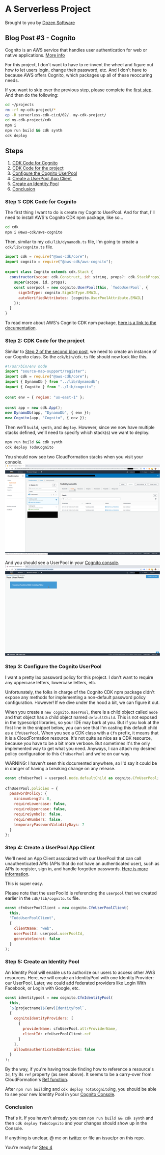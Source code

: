 # A Serverless Project

Brought to you by [Dozen Software](dozensoft.com)

## Blog Post #3 - Cognito

Cognito is an AWS service that handles user authentication for web or native applications. [More info](https://aws.amazon.com/cognito/)

For this project, I don't want to have to re-invent the wheel and figure out how to let users login, change their password, etc. And I don't have to because AWS offers Cognito, which packages up all of these reoccuring needs.

If you want to skip over the previous step, please complete the [first step](../01). And then do the following:

```sh
cd ~/projects
rm -rf my-cdk-project/*
cp -R serverless-cdk-cicd/02/. my-cdk-project/
cd my-cdk-project/cdk
npm i
npm run build && cdk synth
cdk deploy
```

## Steps

1. [CDK Code for Cognito](#cdk-code-cognito)
1. [CDK Code for the project](#cdk-code-project)
1. [Configure the Cognito UserPool](#configure-cognito)
1. [Create a UserPool App Client](#create-userpool-client)
1. [Create an Identity Pool](#create-identity-pool)
1. [Conclusion](#conclusion)

### Step 1: CDK Code for Cognito <a name="cdk-code-cognito"></a>

The first thing I want to do is create my Cognito UserPool. And for that, I'll need to install AWS's Cognito CDK npm package, like so...

```sh
cd cdk
npm i @aws-cdk/aws-cognito
```

Then, similar to my `cdk/lib/dynamodb.ts` file, I'm going to create a `cdk/lib/cognito.ts` file.

```js
import cdk = require("@aws-cdk/core");
import cognito = require("@aws-cdk/aws-cognito");

export class Cognito extends cdk.Stack {
  constructor(scope: cdk.Construct, id: string, props?: cdk.StackProps) {
    super(scope, id, props);
    const userpool = new cognito.UserPool(this, `TodoUserPool`, {
      signInType: cognito.SignInType.EMAIL,
      autoVerifiedAttributes: [cognito.UserPoolAttribute.EMAIL]
    });
  }
}
```

To read more about AWS's Cognito CDK npm package, [here is a link to the documentation](https://docs.aws.amazon.com/cdk/api/latest/docs/aws-cognito-readme.html).

### Step 2: CDK Code for the project <a name="cdk-code-project"></a>

Similar to [Step 2 of the second blog post](../02#cdk-code-project), we need to create an instance of our Cognito class. So the `cdk/bin/cdk.ts` file should now look like this.

```js
#!/usr/bin/env node
import "source-map-support/register";
import cdk = require("@aws-cdk/core");
import { DynamoDb } from "../lib/dynamodb";
import { Cognito } from "../lib/cognito";

const env = { region: "us-east-1" };

const app = new cdk.App();
new DynamoDb(app, "DynamoDb", { env });
new Cognito(app, "Cognito", { env });
```

Then we'll `build`, `synth`, and `deploy`. However, since we now have multiple stacks defined, we'll need to specify which stack(s) we want to deploy.

```sh
npm run build && cdk synth
cdk deploy TodoCognito
```

You should now see two CloudFormation stacks when you visit your console.
![CloudFormation Two Stacks](../images/15_CloudFormation_Two_Stacks.png)

And you should see a UserPool in your [Cognito console](https://console.aws.amazon.com/cognito/users/?region=us-east-1).
![Cognito New UserPool](../images/16_Cognito_New_UserPool.png)

### Step 3: Configure the Cognito UserPool <a name="configure-cognito"></a>

I want a pretty lax password policy for this project. I don't want to require any uppercase letters, lowercase letters, etc.

Unfortunately, the folks in charge of the Cognito CDK npm package didn't expose any methods for implementing a non-default password policy configuration. However! If we dive under the hood a bit, we can figure it out.

When you create a `new cognito.UserPool`, there is a child object called `node` and that object has a child object named `defaultChild`. This is not exposed in the typescript libraries, so your IDE may bark at you. But if you look at the first line in the snippet below, you can see that I'm casting this default child as a `CfnUserPool`.
When you see a CDK class with a `Cfn` prefix, it means that it is a CloudFormation resource. It's not quite as nice as a CDK resource, because you have to be a bit more verbose. But sometimes it's the only implemented way to get what you need.
Anyways, I can attach my desired policy configuration to this `CfnUserPool` and we're on our way.

WARNING: I haven't seen this documented anywhere, so I'd say it could be in danger of having a breaking change on any release.

```js
const cfnUserPool = userpool.node.defaultChild as cognito.CfnUserPool;

cfnUserPool.policies = {
  passwordPolicy: {
    minimumLength: 8,
    requireLowercase: false,
    requireUppercase: false,
    requireSymbols: false,
    requireNumbers: false,
    temporaryPasswordValidityDays: 7
  }
};
```

### Step 4: Create a UserPool App Client <a name="create-userpool-client"></a>

We'll need an App Client associated with our UserPool that can call unauthenticated APIs (APIs that do not have an authenticated user), such as APIs to register, sign in, and handle forgotten passwords. [Here is more information](https://docs.aws.amazon.com/en_pv/cognito/latest/developerguide/user-pool-settings-client-apps.html).

This is super easy.

Please note that the userPoolId is referencing the `userpool` that we created earlier in the `cdk/lib/cognito.ts` file.

```js
const cfnUserPoolClient = new cognito.CfnUserPoolClient(
  this,
  "TodoUserPoolClient",
  {
    clientName: "web",
    userPoolId: userpool.userPoolId,
    generateSecret: false
  }
);
```

### Step 5: Create an Identity Pool

An Identity Pool will enable us to authorize our users to access other AWS resources. Here, we will create an IdentityPool with one Identity Provider: our UserPool. Later, we could add federated providers like Login With Facebook, or Login with Google, etc.

```js
const identitypool = new cognito.CfnIdentityPool(
  this,
  `${projectname}${env}IdentityPool`,
  {
    cognitoIdentityProviders: [
      {
        providerName: cfnUserPool.attrProviderName,
        clientId: cfnUserPoolClient.ref
      }
    ],
    allowUnauthenticatedIdentities: false
  }
);
```

By the way, if you're having trouble finding how to reference a resource's `Id`, try its `ref` property (as seen above). It seems to be a carry-over from CloudFormation's [Ref function](https://docs.aws.amazon.com/AWSCloudFormation/latest/UserGuide/intrinsic-function-reference-ref.html).

After `npm run build`ing and `cdk deploy TotoCognito`ing, you should be able to see your new Identity Pool in your [Cognito Console](https://console.aws.amazon.com/cognito/federated?region=us-east-1).

### Conclusion <a name="conclusion"></a>

That's it. If you haven't already, you can `npm run build && cdk synth` and then `cdk deploy TodoCognito` and your changes should show up in the Console.

If anything is unclear, @ me on [twitter](https://twitter.com/murribu) or file an issue/pr on this repo.

You're ready for [Step 4](../04)
